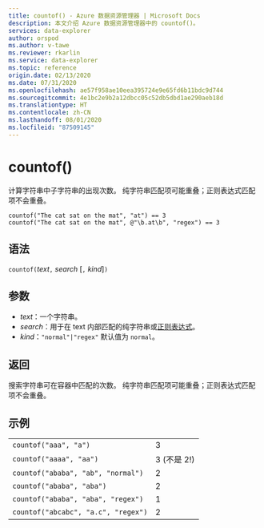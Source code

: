 ```yaml
---
title: countof() - Azure 数据资源管理器 | Microsoft Docs
description: 本文介绍 Azure 数据资源管理器中的 countof()。
services: data-explorer
author: orspod
ms.author: v-tawe
ms.reviewer: rkarlin
ms.service: data-explorer
ms.topic: reference
origin.date: 02/13/2020
ms.date: 07/31/2020
ms.openlocfilehash: ae57f958ae10eea395724e9e65fd6b11bdc9d744
ms.sourcegitcommit: 4e1bc2e9b2a12dbcc05c52db5dbd1ae290aeb18d
ms.translationtype: HT
ms.contentlocale: zh-CN
ms.lasthandoff: 08/01/2020
ms.locfileid: "87509145"
---
```

# <a name="countof"></a>countof()

计算字符串中子字符串的出现次数。 纯字符串匹配项可能重叠；正则表达式匹配项不会重叠。

```kusto
countof("The cat sat on the mat", "at") == 3
countof("The cat sat on the mat", @"\b.at\b", "regex") == 3
```

## <a name="syntax"></a>语法

`countof(`*text*`,` *search* [`,` *kind*]`)`

## <a name="arguments"></a>参数

* *text*：一个字符串。
* *search*：用于在 text 内部匹配的纯字符串或[正则表达式](./re2.md)。
* *kind*：`"normal"|"regex"` 默认值为 `normal`。 

## <a name="returns"></a>返回

搜索字符串可在容器中匹配的次数。 纯字符串匹配项可能重叠；正则表达式匹配项不会重叠。

## <a name="examples"></a>示例

|||
|---|---
|`countof("aaa", "a")`| 3 
|`countof("aaaa", "aa")`| 3 (不是 2!)
|`countof("ababa", "ab", "normal")`| 2
|`countof("ababa", "aba")`| 2
|`countof("ababa", "aba", "regex")`| 1
|`countof("abcabc", "a.c", "regex")`| 2
    